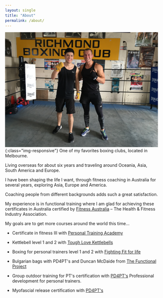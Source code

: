 ```yaml
---
layout: single
title: "About"
permalink: /about/
---
```


![Richmond Boxing Club](/assets/images/RichmondBoxing20160820.jpg){:class="img-responsive"}
One of my favorites boxing clubs, located in Melbourne.

Living overseas for about six years and traveling around Oceania, Asia, South America and Europe.

I have been shaping the life I want, through fitness coaching in Australia
for several years, exploring Asia, Europe and America.

Coaching people from different backgrounds adds such a great satisfaction.

My experience is in functional training where I am glad for achieving these certificates in Australia certified by [Fitness Australia][fitness-au] – The Health & Fitness Industry Association.

My goals are to get more courses around the world this time...

* Certificate in fitness III with [Personal Training Academy][ptacademy]

* Kettlebell level 1 and 2 with [Tough Love Kettlebells][toughlove-kb]

* Boxing for personal trainers level 1 and 2 with [Fighting Fit for life][fight-life]

* Bulgarian bags with PD4PT's and Duncan McDaide from [The Functional Project][bulgarian-bag]

* Group outdoor training for PT's certification with [PD4PT's][pd4pts] Professional development for personal trainers.

* Myofascial release certification with [PD4PT's][pd4pts]

[toughlove-kb]: https://www.toughlovekettlebells.com.au/
[fitness-au]:   https://fitness.org.au/
[ptacademy]:    https://www.ptacademy.edu.au/
[fight-life]:   http://fightingfitforlife.com.au/
[bulgarian-bag]:https://www.thefunctionalproject.com.au
[pd4pts]:       https://www.pd4pts.com.au/
